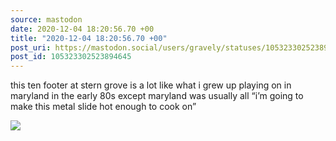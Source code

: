 ```yaml
---
source: mastodon
date: 2020-12-04 18:20:56.70 +00
title: "2020-12-04 18:20:56.70 +00"
post_uri: https://mastodon.social/users/gravely/statuses/105323302523894645
post_id: 105323302523894645
---
```

this ten footer at stern grove is a lot like what i grew up playing on in maryland in the early 80s except maryland was usually all “i’m going to make this metal slide hot enough to cook on”


![](/images/105323302277398421.jpg)

